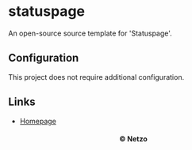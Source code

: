 # statuspage

An open-source source template for 'Statuspage'.

## Configuration

This project does not require additional configuration.

## Links

- [Homepage](https://app.netzo.io/templates/statuspage)

<div align="center">
  <h4>© Netzo</h4>
</div>
